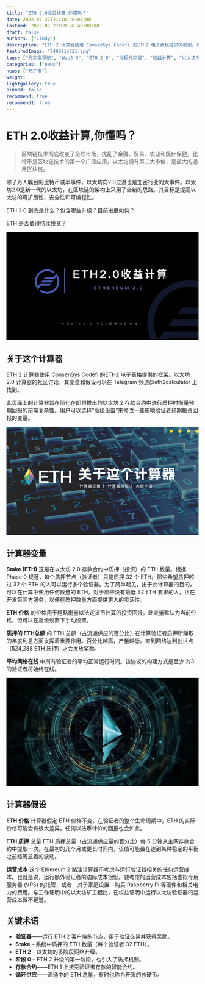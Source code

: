 ```yaml
---
title: "ETH 2.0收益计算,你懂吗？"
date: 2022-07-27T21:38:40+08:00
lastmod: 2022-07-27T09:20:40+08:00
draft: false
authors: ["Cindy"]
description: "ETH 2 计算器使用 ConsenSys Codefi 的ETH2 电子表格提供的框架。以太坊 2.0 计算器的社区讨论，其变量和假设可以在 Telegram 频道@eth2calculator 上找到。"
featuredImage: "7489214721.jpg"
tags: ["元宇宙导航", "Web3.0", "ETH 2.0", "斗极元宇宙", "收益计算", "以太坊向2.0"]
categories: ["news"]
news: ["元宇宙"]
weight: 
lightgallery: true
pinned: false
recommend: true
recommend1: true
---
```


# ETH 2.0收益计算,你懂吗？

> 区块链技术彻底改变了全球市场，扰乱了金融、贸易、农业和医疗保健。比特币是区块链技术的第一个广泛应用，以太坊拥有第二大市值，是最大的通用区块链。

除了万人瞩目的比特币减半事件，以太坊向2.0过渡也是加密行业的大事件。以太坊2.0是新一代的以太坊，在区块链的架构上采用了全新的思路。其目标是提高以太坊的可扩展性、安全性和可编程性。

ETH 2.0 到底是什么？包含哪些升级？目前进展如何？

ETH 是否值得持续投资？

![156156](3377755.jpg)

## 关于这个计算器

ETH 2 计算器使用 ConsenSys Codefi 的ETH2 电子表格提供的框架。以太坊 2.0 计算器的社区讨论，其变量和假设可以在 Telegram 频道@eth2calculator 上找到。

此页面上的计算器旨在简化在即将推出的以太坊 2 存款合约中进行质押时衡量预期回报的前端复杂性。用户可以选择“高级设置”来修改一些影响验证者预期投资回报的变量。

![3525](3354555.png)

## 计算器变量

**Stake (ETH)**
这是在以太坊 2.0 存款合约中质押（投资）的 ETH 数量。根据Phase 0 规范，每个质押节点（验证者）只能质押 32 个 ETH。那些希望质押超过 32 个 ETH 的人可以运行多个验证器。为了简单起见，出于此计算器的目的，可以在计算中使用任何数量的 ETH。对于那些没有最低 32 ETH 要求的人，正在开发第三方服务，以便在质押数量方面提供更大的灵活性。

**ETH 价格**
的价格用于粗略衡量以法定货币计算的投资回报。此变量默认为当前价格，但可以在高级设置下手动设置。

**质押的 ETH总额**
的 ETH 总额（占流通供应的百分比）在计算验证者质押所赚取的年度利息方面发挥着重要作用。百分比越高，产量越低。直到网络达到创世点（524,288 ETH 质押）才会发放奖励。

**平均网络在线**
中所有验证者的平均正常运行时间。该协议的构建方式是至少 2/3的验证者将始终在线。

![3353](20220727161909.jpg)

## 计算器假设

**ETH 价格**
计算器假定 ETH 价格不变。在验证者的整个生命周期中，ETH 的实际价格可能会有很大差异，任何以法币计价的回报也会如此。

**ETH 质押**
总量 ETH 质押总量（占流通供应量的百分比）每 5 分钟从主网存款合约中提取一次。在最初的几个月或更长时间内，该值可能会在达到某种稳定的平衡之前经历显着的波动。

**运营成本**
这个 Ethereum 2 赌注计算器不考虑与运行验证器相关的任何运营成本。也就是说，运行额外验证者的边际成本很低。要考虑的运营成本包括虚拟专用服务器 (VPS) 的托管，或者 - 对于家庭设置 - 购买 Raspberry Pi 等硬件和相关电力的费用。与工作证明中的以太坊矿工相比，在权益证明中运行以太坊验证器的运营成本微不足道。

## 关键术语

- **验证器**——运行 ETH 2 客户端的节点，用于验证交易并获得奖励。
- **Stake** – 系统中质押的 ETH 数量（每个验证者 32 ETH）。
- **ETH 2** – 以太坊的多阶段网络升级。
- **阶段 0** – ETH 2 升级的第一阶段，也引入了质押机制。
- **存款合约**——ETH 1 上接受验证者存款的智能合约。
- **循环供应**——流通中的 ETH 总量，有时也称为开采的总硬币。

